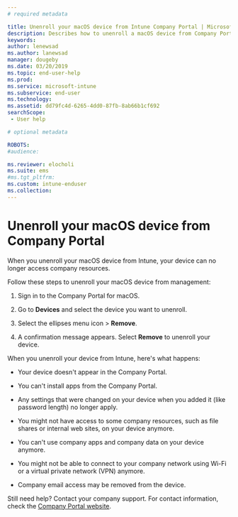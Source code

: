 ```yaml
---
# required metadata

title: Unenroll your macOS device from Intune Company Portal | Microsoft Docs
description: Describes how to unenroll a macOS device from Company Portal
keywords:
author: lenewsad
ms.author: lanewsad
manager: dougeby
ms.date: 03/20/2019
ms.topic: end-user-help
ms.prod:
ms.service: microsoft-intune
ms.subservice: end-user
ms.technology:
ms.assetid: dd79fc4d-6265-4dd0-87fb-8ab66b1cf692
searchScope:
 - User help

# optional metadata

ROBOTS:   
#audience:

ms.reviewer: elocholi
ms.suite: ems
#ms.tgt_pltfrm:
ms.custom: intune-enduser
ms.collection: 
---
```



# Unenroll your macOS device from Company Portal

When you unenroll your macOS device from Intune, your device can no longer access company resources.

Follow these steps to unenroll your macOS device from management:

1. Sign in to the Company Portal for macOS.
2. Go to **Devices** and select the device you want to unenroll.

3. Select the ellipses menu icon > **Remove**.
4. A confirmation message appears. Select **Remove** to unenroll your device. 

When you unenroll your device from Intune, here's what happens:

- Your device doesn't appear in the Company Portal.

- You can't install apps from the Company Portal.

- Any settings that were changed on your device when you added it (like password length) no longer apply.

- You might not have access to some company resources, such as file shares or internal web sites, on your device anymore.

- You can't use company apps and company data on your device anymore.

- You might not be able to connect to your company network using Wi-Fi or a virtual private network (VPN) anymore.

- Company email access may be removed from the device.

Still need help? Contact your company support. For contact information, check the [Company Portal website](https://go.microsoft.com/fwlink/?linkid=2010980).
